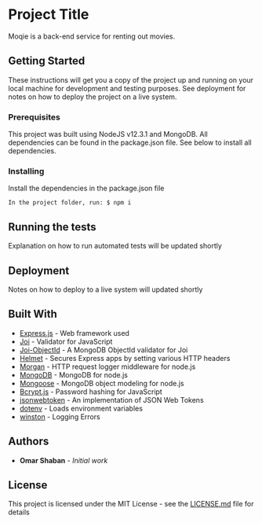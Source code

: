# Project Title

Moqie is a back-end service for renting out movies.

## Getting Started

These instructions will get you a copy of the project up and running on your local machine for development and testing purposes. See deployment for notes on how to deploy the project on a live system.

### Prerequisites

This project was built using NodeJS v12.3.1 and MongoDB. All dependencies can be found in the package.json file. See below to install all dependencies.

### Installing

Install the dependencies in the package.json file

```
In the project folder, run: $ npm i
```

## Running the tests

Explanation on how to run automated tests will be updated shortly

## Deployment

Notes on how to deploy to a live system will updated shortly

## Built With

* [Express.js](https://expressjs.com/) - Web framework used
* [Joi](https://www.npmjs.com/package/@hapi/joi) - Validator for JavaScript
* [Joi-ObjectId](https://www.npmjs.com/package/joi-objectid) - A MongoDB ObjectId validator for Joi
* [Helmet](https://helmetjs.github.io/) - Secures Express apps by setting various HTTP headers
* [Morgan](https://github.com/expressjs/morgan) - HTTP request logger middleware for node.js
* [MongoDB](https://mongodb.github.io/node-mongodb-native/) - MongoDB for node.js
* [Mongoose](https://mongoosejs.com/docs/index.html) - MongoDB object modeling for node.js
* [Bcrypt.js](https://www.npmjs.com/package/bcryptjs) - Password hashing for JavaScript
* [jsonwebtoken](https://www.npmjs.com/package/jsonwebtoken) - An implementation of JSON Web Tokens
* [dotenv](https://www.npmjs.com/package/dotenv) - Loads environment variables
* [winston](https://www.npmjs.com/package/winston) - Logging Errors

## Authors

* **Omar Shaban** - *Initial work* 

## License

This project is licensed under the MIT License - see the [LICENSE.md](LICENSE.md) file for details